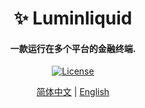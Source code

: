 <h1 align="center">
  ✨ Luminliquid
</h1>
<h4 align="center">
一款运行在多个平台的金融终端.
</h4>
<p align="center">
  <a href="https://github.com/0xhappyboy/Luminliquid/LICENSE"><img src="https://img.shields.io/badge/License-GPL3.0-d1d1f6.svg?style=flat&labelColor=1C2C2E&color=BEC5C9&logo=googledocs&label=license&logoColor=BEC5C9" alt="License"></a>
</p>
<p align="center">
<a href="./README_zh-CN.md">简体中文</a> | <a href="./README.md">English</a>
</p>
